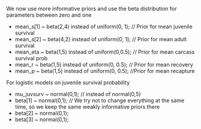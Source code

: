      
We now use more informative priors and use the beta distribution for parameters between zero and one
* mean_s[1] ~ beta(2,4) instead of uniform(0, 1); // Prior for mean juvenile survival 
* mean_s[2] ~ beta(4,2) instead of uniform(0, 1); // Prior for mean adult survival
* mean_eta ~ beta(1,5) instead of uniform(0,0.5); // Prior for mean carcass survival prob
* mean_r ~ beta(1,5) instead of uniform(0, 0.5); // Prior for mean recovery
* mean_p ~ beta(1,5) instead of uniform(0, 0.5); //Prior for mean recapture

For logistic models on juvenile survival probability
* mu_juvsurv ~ normal(0,1); // instead of normal(0,5)
* beta[1] ~ normal(0,1); // We try not to change everything at the same time, so we keep the same weakly informative priors there
* beta[2] ~ normal(0,1);
* beta[3] ~ normal(0,1);
